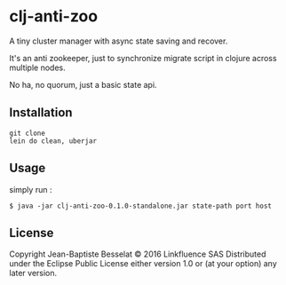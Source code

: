 # clj-anti-zoo

A tiny cluster manager with async state saving and recover.

It's an anti zookeeper, just to synchronize migrate script in clojure across multiple nodes.

No ha, no quorum, just a basic state api.

## Installation

	git clone
	lein do clean, uberjar

## Usage

simply run :

    $ java -jar clj-anti-zoo-0.1.0-standalone.jar state-path port host


## License

Copyright Jean-Baptiste Besselat © 2016 Linkfluence SAS 
Distributed under the Eclipse Public License either version 1.0 or (at
your option) any later version.
